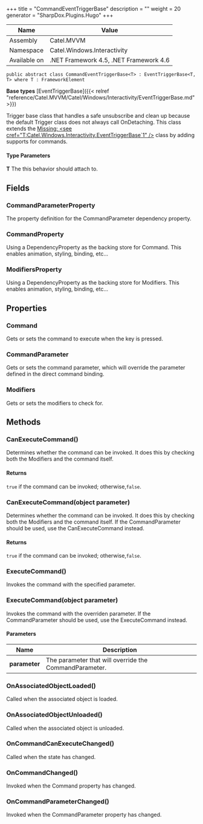

+++
title = "CommandEventTriggerBase" 
description = ""
weight = 20
generator = "SharpDox.Plugins.Hugo"
+++

Name|Value
---|---
Assembly|Catel.MVVM
Namespace|Catel.Windows.Interactivity
Available on|.NET Framework 4.5, .NET Framework 4.6

```
public abstract class CommandEventTriggerBase<T> : EventTriggerBase<T, T> where T : FrameworkElement 
```

**Base types**
[EventTriggerBase]({{< relref "reference/Catel.MVVM/Catel/Windows/Interactivity/EventTriggerBase.md" >}})

Trigger base class that handles a safe unsubscribe and clean up because the default Trigger class does not always call OnDetaching. This class extends the [Missing: &lt;see cref="T:Catel.Windows.Interactivity.EventTriggerBase`1" /&gt;](#) class by adding supports for commands.

#### Type Parameters

**T**
The this behavior should attach to.

## Fields

### CommandParameterProperty

The property definition for the CommandParameter dependency property.

### CommandProperty

Using a DependencyProperty as the backing store for Command. This enables animation, styling, binding, etc...

### ModifiersProperty

Using a DependencyProperty as the backing store for Modifiers. This enables animation, styling, binding, etc...

## Properties

### Command

Gets or sets the command to execute when the key is pressed.

### CommandParameter

Gets or sets the command parameter, which will override the parameter defined in the direct command binding.

### Modifiers

Gets or sets the modifiers to check for.

## Methods

### CanExecuteCommand()

Determines whether the command can be invoked. It does this by checking both the Modifiers and the command itself.

#### Returns

`true` if the command can be invoked; otherwise,`false`.

### CanExecuteCommand(object parameter)

Determines whether the command can be invoked. It does this by checking both the Modifiers and the command itself. If the CommandParameter should be used, use the CanExecuteCommand instead.

#### Returns

`true` if the command can be invoked; otherwise,`false`.

### ExecuteCommand()

Invokes the command with the specified parameter.

### ExecuteCommand(object parameter)

Invokes the command with the overriden parameter. If the CommandParameter should be used, use the ExecuteCommand instead.

#### Parameters

Name|Description
---|---
**parameter**|The parameter that will override the CommandParameter.

### OnAssociatedObjectLoaded()

Called when the associated object is loaded.

### OnAssociatedObjectUnloaded()

Called when the associated object is unloaded.

### OnCommandCanExecuteChanged()

Called when the state has changed.

### OnCommandChanged()

Invoked when the Command property has changed.

### OnCommandParameterChanged()

Invoked when the CommandParameter property has changed.

